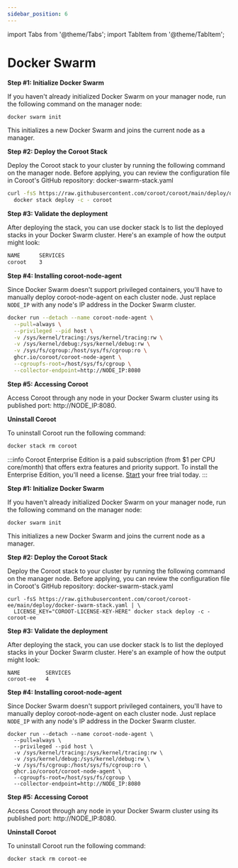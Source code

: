 ```yaml
---
sidebar_position: 6
---
```


import Tabs from '@theme/Tabs';
import TabItem from '@theme/TabItem';

# Docker Swarm

<Tabs queryString="edition">
  <TabItem value="ce" label="Community Edition" default>

**Step #1: Initialize Docker Swarm**

If you haven't already initialized Docker Swarm on your manager node, run the following command on the manager node:

```bash
docker swarm init
```

This initializes a new Docker Swarm and joins the current node as a manager.

**Step #2: Deploy the Coroot Stack**

Deploy the Coroot stack to your cluster by running the following command on the manager node. 
Before applying, you can review the configuration file in Coroot's GitHub repository: docker-swarm-stack.yaml

```bash
curl -fsS https://raw.githubusercontent.com/coroot/coroot/main/deploy/docker-swarm-stack.yaml | \
  docker stack deploy -c - coroot
```

**Step #3: Validate the deployment**

After deploying the stack, you can use docker stack ls to list the deployed stacks in your Docker Swarm cluster. 
Here's an example of how the output might look:

```bash
NAME      SERVICES
coroot    3
```

**Step #4: Installing coroot-node-agent**

Since Docker Swarm doesn't support privileged containers, you'll have to manually deploy coroot-node-agent on each cluster node. 
Just replace `NODE_IP` with any node's IP address in the Docker Swarm cluster.

```bash
docker run --detach --name coroot-node-agent \
  --pull=always \
  --privileged --pid host \
  -v /sys/kernel/tracing:/sys/kernel/tracing:rw \
  -v /sys/kernel/debug:/sys/kernel/debug:rw \
  -v /sys/fs/cgroup:/host/sys/fs/cgroup:ro \
  ghcr.io/coroot/coroot-node-agent \
  --cgroupfs-root=/host/sys/fs/cgroup \
  --collector-endpoint=http://NODE_IP:8080
```

**Step #5: Accessing Coroot**

Access Coroot through any node in your Docker Swarm cluster using its published port: http://NODE_IP:8080.

**Uninstall Coroot**

To uninstall Coroot run the following command:

```bash
docker stack rm coroot
```
  </TabItem>

  <TabItem value="ee" label="Enterprise Edition">

:::info
Coroot Enterprise Edition is a paid subscription (from $1 per CPU core/month) that offers extra features and priority support.
To install the Enterprise Edition, you'll need a license. [Start](https://coroot.com/account) your free trial today.
:::

**Step #1: Initialize Docker Swarm**

If you haven't already initialized Docker Swarm on your manager node, run the following command on the manager node:

```
docker swarm init
```

This initializes a new Docker Swarm and joins the current node as a manager.

**Step #2: Deploy the Coroot Stack**

Deploy the Coroot stack to your cluster by running the following command on the manager node. Before applying, you can review the configuration file in Coroot's GitHub repository: docker-swarm-stack.yaml

```
curl -fsS https://raw.githubusercontent.com/coroot/coroot-ee/main/deploy/docker-swarm-stack.yaml | \
  LICENSE_KEY="COROOT-LICENSE-KEY-HERE" docker stack deploy -c - coroot-ee
```

**Step #3: Validate the deployment**

After deploying the stack, you can use docker stack ls to list the deployed stacks in your Docker Swarm cluster. 
Here's an example of how the output might look:

```
NAME        SERVICES
coroot-ee   4
```

**Step #4: Installing coroot-node-agent**

Since Docker Swarm doesn't support privileged containers, you'll have to manually deploy coroot-node-agent on each cluster node. 
Just replace `NODE_IP` with any node's IP address in the Docker Swarm cluster.

```
docker run --detach --name coroot-node-agent \
  --pull=always \
  --privileged --pid host \
  -v /sys/kernel/tracing:/sys/kernel/tracing:rw \
  -v /sys/kernel/debug:/sys/kernel/debug:rw \
  -v /sys/fs/cgroup:/host/sys/fs/cgroup:ro \
  ghcr.io/coroot/coroot-node-agent \
  --cgroupfs-root=/host/sys/fs/cgroup \
  --collector-endpoint=http://NODE_IP:8080
```

**Step #5: Accessing Coroot**

Access Coroot through any node in your Docker Swarm cluster using its published port: http://NODE_IP:8080.

**Uninstall Coroot**

To uninstall Coroot run the following command:

```
docker stack rm coroot-ee
```
</TabItem>
</Tabs>
